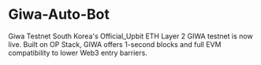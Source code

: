# Giwa-Auto-Bot
Giwa Testnet  South Korea's Official_Upbit ETH Layer 2 GIWA testnet is now live.  Built on OP Stack, GIWA offers 1-second blocks and full EVM compatibility to lower Web3 entry barriers.
